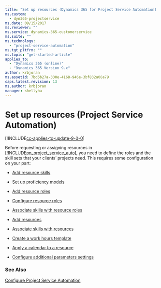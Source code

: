 ```yaml
---
title: "Set up resources (Dynamics 365 for Project Service Automation) | MicrosoftDocs"
ms.custom:
  - dyn365-projectservice
ms.date: 09/15/2017
ms.reviewer: ""
ms.service: dynamics-365-customerservice
ms.suite: ""
ms.technology: 
  - "project-service-automation"
ms.tgt_pltfrm: ""
ms.topic: "get-started-article"
applies_to: 
  - "Dynamics 365 (online)"
  - "Dynamics 365 Version 9.x"
author: krbjoran
ms.assetid: 7bd5b27a-330e-4168-946e-3bf832a06a79
caps.latest.revision: 13
ms.author: krbjoran
manager: shellyha
---
```

# Set up resources (Project Service Automation)

[!INCLUDE[cc-applies-to-update-9-0-0](../includes/cc_applies_to_update_9_0_0.md)]

Before requesting or assigning resources in [!INCLUDE[pn_project_service_auto](../includes/pn-project-service-auto.md)], you need to define the roles and the skill sets that your clients’ projects need. This requires some configuration on your part:  
  
-   [Add resource skills](../project-service/add-resource-skills.md)  
  
-   [Set up proficiency models](../project-service/set-up-proficiency-models.md)  
  
-   [Add resource roles](../project-service/add-resource-roles.md)  
  
-   [Configure resource roles](../project-service/configure-resource-roles.md)  
  
-   [Associate skills with resource roles](../project-service/associate-skills-with-resource-roles.md)  
  
-   [Add resources](../project-service/add-resources.md)  
  
-   [Associate skills with resources](../project-service/associate-skills-with-resources.md)  
  
-   [Create a work hours template](../project-service/create-work-hours-template.md)  
  
-   [Apply a calendar to a resource](../project-service/apply-calendar-resource.md)  
  
-   [Configure additional parameters settings](../project-service/configure-additional-parameters-settings.md)  
  
### See Also  
 [Configure Project Service Automation](../project-service/configure.md)
